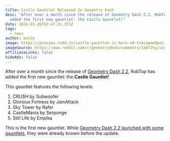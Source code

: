 ```yaml
---
title: Castle Gauntlet Released In Geometry Dash
desc: "After over a month since the release of Geometry Dash 2.2, RobTop has
  added the first new gauntlet: the Castle Gauntlet!"
date: 2024-01-26T03:47:31.371Z
tags:
  - news
author: moldy
image: https://preview.redd.it/castle-gauntlet-is-here-v0-tn4zapmo0pec1.jpeg?width=640&crop=smart&auto=webp&s=bcf7e97be8790bd8a42e868f53a1487b58c1def1
imageSource: https://www.reddit.com/r/geometrydash/comments/1ab72kq/castle_gauntlet_is_here/
affiliateLinks: false
hideAds: false
---
```

After over a month since the release of [Geometry Dash 2.2](/posts/geometry-dash-2-2-released/), RobTop has added the first new gauntlet: the **Castle Gauntlet**!

This gauntlet features the following levels:

1. CRUSH by Subwoofer
2. Glorious Fortress by JamAttack
3. Sky Tower by Rafer
4. CastleMania by Serponge
5. Still Life by Empika

This is the first new gauntlet. While [Geometry Dash 2.2 launched with some gauntlets](/posts/geometry-dash-2-2-world-galaxy-universe-gauntlets/), they were already known before the update.
